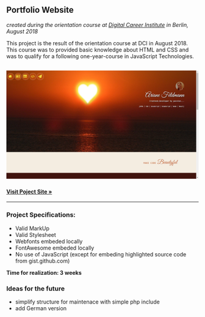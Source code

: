 ## Portfolio Website
*created during the orientation course at [Digital Career Institute](https://digitalcareerinstitute.org/) in Berlin, August 2018*

This project is the result of the orientation course at DCI in August 2018. This course was to provided basic knowledge about HTML and CSS and was to qualify for a following one-year-course in JavaScript Technologies.

![My image](https://raw.githubusercontent.com/FeliOdras/DCI-Mat15-orientation-course/master/Screenshot.png)
---
#### **[Visit Poject Site &raquo;](http://me.odras.de/)**
---

### Project Specifications:
- Valid MarkUp
- Valid Stylesheet
- Webfonts embeded locally
- FontAwesome embeded locally
- No use of JavaScript (except for embeding highlighted source code from gist.github.com)

**Time for realization: 3 weeks**

### Ideas for the future
- simplify structure for maintenace with simple php include
- add German version
